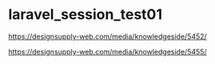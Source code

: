 # laravel_session_test01



https://designsupply-web.com/media/knowledgeside/5452/


https://designsupply-web.com/media/knowledgeside/5455/


